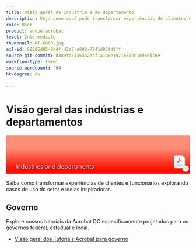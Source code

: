 ```yaml
---
title: Visão geral da indústria e do departamento
description: Veja como você pode transformar experiências de clientes e funcionários explorando casos de uso do setor e ideias inspiradoras
role: User
product: adobe acrobat
level: Intermediate
thumbnail: KT-6860.jpg
exl-id: 08886d95-8ddf-42a7-a802-7241d85fd9ff
source-git-commit: d389fd51354a2ecf1a1b0e10716509c18966bc69
workflow-type: tm+mt
source-wordcount: '64'
ht-degree: 0%

---
```


# Visão geral das indústrias e departamentos

![Acrobat Industry Image](../assets/Hero-Industry.png)

Saiba como transformar experiências de clientes e funcionários explorando casos de uso do setor e ideias inspiradoras.

## Governo

Explore nossos tutoriais da Acrobat DC especificamente projetados para os governos federal, estadual e local.

* [Visão geral dos Tutorials Acrobat para governo](gov/gov-overview.md)
